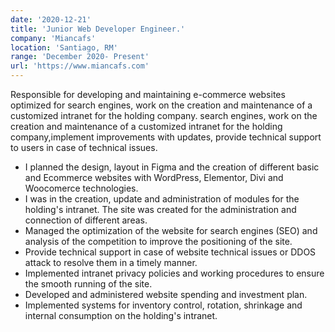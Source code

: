 ```yaml
---
date: '2020-12-21'
title: 'Junior Web Developer Engineer.'
company: 'Miancafs'
location: 'Santiago, RM'
range: 'December 2020- Present'
url: 'https://www.miancafs.com'
---
```

Responsible for developing and maintaining e-commerce websites optimized for search engines, work on the creation and maintenance of a customized intranet for the holding company. search engines, work on the creation and maintenance of a customized intranet for the holding company,implement improvements with updates, provide technical support to users in case of technical issues.

- I planned the design, layout in Figma and the creation of different basic and Ecommerce websites with WordPress, Elementor, Divi and Woocomerce technologies.
- I was in the creation, update and administration of modules for the holding's intranet. The site was created for the administration and connection of different areas.
- Managed the optimization of the website for search engines (SEO) and analysis of the competition to improve the positioning of the site.
- Provide technical support in case of website technical issues or DDOS attack to resolve them in a timely manner.
- Implemented intranet privacy policies and working procedures to ensure the smooth running of the site.
- Developed and administered website spending and investment plan.
- Implemented systems for inventory control, rotation, shrinkage and internal consumption on the holding's intranet.
